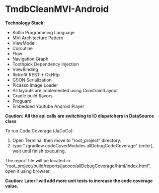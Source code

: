 # TmdbCleanMVI-Android

**Technology Stack:**
- Kotlin Programming Language
- MVI Architecture Pattern
- ViewModel
- Coroutine
- Flow
- Navigation Graph
- Toothpick Dependency Injection
- ViewBinding
- Retrofit REST + OkHttp
- GSON Serialization
- Picasso Image Loader
- All layouts are implemented using ConstraintLayout
- Gradle build flavors
- Proguard
- Embedded Youtube Android Player

**Caution:**
**All the api calls are switching to IO dispatchers in DataSource class**

To run Code Coverage (JaCoCo):
1. Open Terminal then move to "root_project" directory.
2. type "./gradlew codeCoverModules allDebugCodeCoverage" (enter), wait until finish executing.

The report file will be located in "root_project/build/reports/jacoco/allDebugCoverage/html/index.html", open it using browser.

**Caution:**
**Later I will add more unit tests to increase the code coverage value.**
